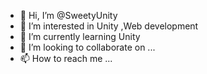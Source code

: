- 👋 Hi, I’m @SweetyUnity
- 👀 I’m interested in Unity ,Web development
- 🌱 I’m currently learning Unity
- 💞️ I’m looking to collaborate on ...
- 📫 How to reach me ...

<!---
SweetyUnity/SweetyUnity is a ✨ special ✨ repository because its `README.md` (this file) appears on your GitHub profile.
You can click the Preview link to take a look at your changes.
--->
